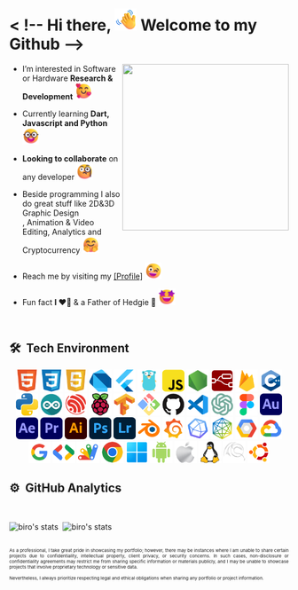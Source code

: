 <!---
it is a ✨ special ✨ repository because its `README.md` (this file) appears on your GitHub profile.   
You can click the Preview link to take a look your changes.  
--->


<h1 align="left">< !-- Hi there, <img src="./emoji/wave.png" width="40" height="40"/> Welcome to my Github --></h1>
<img align="right" width="300em" height="300em" src="https://raw.githubusercontent.com/robertomarkus/robertomarkus/main/markro-animation.png?raw=true"/>

- I’m interested in Software or Hardware **Research & Development** <img src="./emoji/love.png" width="30" height="30"/>

- Currently learning **Dart, Javascript and Python** <img src="./emoji/colaboration.png" width="30" height="30"/>

- **Looking to collaborate** on any developer <img src="./emoji/monocle.png" width="30" height="30"/>

- Beside programming I also do great stuff like 2D&3D Graphic Design<br>, Animation & Video Editing, Analytics and Cryptocurrency <img src="./emoji/welcome.png" width="30" height="30"/>

- Reach me by visiting my <a href="https://markus-roberto.web.app/">[Profile]</a> <img src="./emoji/winking.png" width="30" height="30"/>

- Fun fact **I ❤️🥑** & a Father of Hedgie 🦔 <img src="./emoji/nicetoseeyou.png" width="30" height="30"/> 


<br>

## 🛠 &nbsp;Tech Environment

<p align="center">
  <img src="./logos/html.png" width="40" height="40"/>
  <img src="./logos/css.png" width="40" height="40"/>
  <img src="./logos/js.png" width="40" height="40"/>  
  <img src="./logos/dart.png" width="40" height="40"/>  
  <img src="./logos/flutter.png" width="40" height="40"/>
  <img src="./logos/golang.png" width="40" height="40"/>
  <img src="./logos/javascript.png" width="40" height="40"/>
  <img src="./logos/nodejs.png" width="40" height="40"/>
  <img src="./logos/node-red.png" width="40" height="40"/>
  <img src="./logos/firebase.png" width="40" height="40"/>
  <img src="./logos/c++.png" width="40" height="40"/>
  <img src="./logos/python.png" width="40" height="40"/>
  <img src="./logos/arduino.png" width="40" height="40"/>
  <img src="./logos/espressif.png" width="40" height="40"/>
  <img src="./logos/raspberrypi.png" width="40" height="40"/>
  <img src="./logos/tensorflow.png" width="40" height="40"/>
  <img src="./logos/git.png" width="40" height="40"/>
  <img src="./logos/github.png" width="40" height="40"/>
  <img src="./logos/vscode.png" width="40" height="40"/>
  <img src="./logos/chatgpt.png" width="40" height="40"/>
  <img src="./logos/figma.png" width="40" height="40"/>
  <img src="./logos/au.png" width="40" height="40"/>
  <img src="./logos/ae.png" width="40" height="40"/>
  <img src="./logos/pr.png" width="40" height="40"/>
  <img src="./logos/ai.png" width="40" height="40"/>
  <img src="./logos/ps.png" width="40" height="40"/>
  <img src="./logos/lr.png" width="40" height="40"/>
  <img src="./logos/blender.png" width="40" height="40"/>
  <img src="./logos/grafana.png" width="40" height="40"/>
  <img src="./logos/influxdb.png" width="40" height="40"/>
  <img src="./logos/openjs.png" width="40" height="40"/>
  <img src="./logos/gcp.png" width="40" height="40"/>
  <img src="./logos/gcloud.png" width="40" height="40"/>
  <img src="./logos/google.png" width="40" height="40"/>
  <img src="./logos/gdev.png" width="40" height="40"/>
  <img src="./logos/appscript.png" width="40" height="40"/>
  <img src="./logos/chrome.png" width="40" height="40"/>
  <img src="./logos/windows.png" width="40" height="40"/>
  <img src="./logos/android.png" width="40" height="40"/>
  <img src="./logos/apple.png" width="40" height="40"/>
  <img src="./logos/linux.png" width="40" height="40"/>  
  <img src="./logos/backtrack.png" width="40" height="40"/>
  <img src="./logos/ubuntu.png" width="40" height="40"/>
</p>

<!--
![HTML5](https://img.shields.io/badge/html5-%23E34F26.svg?style=for-the-badge&logo=html5&logoColor=white)&nbsp;
![CSS3](https://img.shields.io/badge/css3-%231572B6.svg?style=for-the-badge&logo=css3&logoColor=white)&nbsp;
![JavaScript](https://img.shields.io/badge/JavaScript-323330?style=for-the-badge&logo=javascript&logoColor=F7DF1E)&nbsp;
![Dart](https://img.shields.io/badge/dart-%230175C2.svg?style=for-the-badge&logo=dart&logoColor=white)&nbsp;
![Flutter](https://img.shields.io/badge/Flutter-%2302569B.svg?style=for-the-badge&logo=Flutter&logoColor=white)&nbsp;
![Go](https://img.shields.io/badge/go-%2300ADD8.svg?style=for-the-badge&logo=go&logoColor=white)&nbsp;
![Firebase](https://img.shields.io/badge/firebase-%23039BE5.svg?style=for-the-badge&logo=firebase)&nbsp;
![MySQL](https://img.shields.io/badge/mysql-%2300f.svg?style=for-the-badge&logo=mysql&logoColor=white)&nbsp;
![PHP](https://img.shields.io/badge/php-%23777BB4.svg?style=for-the-badge&logo=php&logoColor=white)&nbsp;
![Apache](https://img.shields.io/badge/apache-%23D42029.svg?style=for-the-badge&logo=apache&logoColor=white)
![C++](https://img.shields.io/badge/c++-%2300599C.svg?style=for-the-badge&logo=c%2B%2B&logoColor=white)&nbsp;
![Python](https://img.shields.io/badge/python-3670A0?style=for-the-badge&logo=python&logoColor=ffffff)&nbsp;
![Arduino](https://img.shields.io/badge/-Arduino-00979D?style=for-the-badge&logo=Arduino&logoColor=white)&nbsp;
![Raspberry Pi](https://img.shields.io/badge/-RaspberryPi-C51A4A?style=for-the-badge&logo=Raspberry-Pi)&nbsp;
![TensorFlow](https://img.shields.io/badge/TensorFlow-%23FF6F00.svg?style=for-the-badge&logo=TensorFlow&logoColor=white)&nbsp;
![Git](https://img.shields.io/badge/Git-F05032?style=for-the-badge&logo=git&logoColor=white)&nbsp;
![GitHub](https://img.shields.io/badge/github-%23121011.svg?style=for-the-badge&logo=github&logoColor=white)&nbsp;
![Visual Studio Code](https://img.shields.io/badge/Visual_Studio_Code-0078D4?style=for-the-badge&logo=visual%20studio%20code&logoColor=white)&nbsp;
![Adobe Photoshop](https://img.shields.io/badge/adobephotoshop-%2331A8FF.svg?style=for-the-badge&logo=adobephotoshop&logoColor=white)&nbsp;
![Adobe Illustrator](https://img.shields.io/badge/adobeillustrator-%23FF9A00.svg?style=for-the-badge&logo=adobeillustrator&logoColor=white)&nbsp;
![Adobe After Effects](https://img.shields.io/badge/Adobe%20After%20Effects-9999FF.svg?style=for-the-badge&logo=Adobe%20After%20Effects&logoColor=white)&nbsp;
![Adobe Premiere Pro](https://img.shields.io/badge/Adobe%20Premiere%20Pro-9999FF.svg?style=for-the-badge&logo=Adobe%20Premiere%20Pro&logoColor=white)&nbsp;
![Adobe XD](https://img.shields.io/badge/Adobe%20XD-FF61F6?style=for-the-badge&logo=Adobe%20XD&logoColor=white)&nbsp;
![Figma](https://img.shields.io/badge/Figma-F24E1E?style=for-the-badge&logo=figma&logoColor=white)&nbsp;
![Blender](https://img.shields.io/badge/blender-%23F5792A.svg?style=for-the-badge&logo=blender&logoColor=white)&nbsp;
-->

## ⚙️ &nbsp;GitHub Analytics

<br>

<p>
<img width="465em" src="https://github-readme-stats.vercel.app/api?username=lmarkrol&show_icons=true&theme=nightowl" alt="biro's stats"/>&nbsp;
<img width="300em" src="https://github-readme-stats.vercel.app/api/top-langs/?username=lmarkrol&layout=compact&theme=nightowl&show=javascript,dart,python,c++&hide=html,css,scss,javascript,php,tsql,less&langs_count=10" alt="biro's stats"/>

</p>

<!-- [![Top Langs]()](https://github.com/robertomarkus/github-readme-stats) -->

##

<p align="justify" style="font-size: 8px;">
As a professional, I take great pride in showcasing my portfolio; however, there may be instances where I am unable to share certain projects due to confidentiality, intellectual property, client privacy, or security concerns. In such cases, non-disclosure or confidentiality agreements may restrict me from sharing specific information or materials publicly, and I may be unable to showcase projects that involve proprietary technology or sensitive data. <br><br>Nevertheless, I always prioritize respecting legal and ethical obligations when sharing any portfolio or project information.
</p>

<br>
